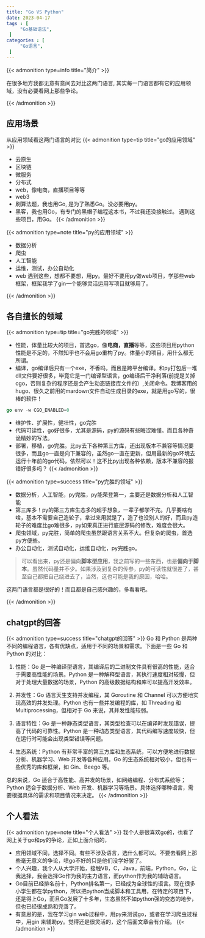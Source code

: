 ```yaml
---
title: "Go VS Python"
date: 2023-04-17
tags : [                                    
     "Go基础语法",
 ]
categories : [                              
     "Go语言",
 ]
---
```


{{< admonition type=info title="简介"  >}}

 在很多地方我都无意有意间去对比这两门语言, 其实每一门语言都有它的应用领域，没有必要看网上那些争论。

{{< /admonition >}}

## 应用场景

从应用领域看这两门语言的对比
{{< admonition type=tip title="go的应用领域"  >}}
-   云原生
-   区块链
-   微服务
-   分布式
-   web，像电商，直播项目等等
-   web3
-   刷算法题，我也用Go, 是为了熟悉Go。没必要用py。
-   黑客，我也用Go，有专门的黑帽子编程这本书，不过我还没接触过。
遇到这些项目，用Go。
{{< /admonition >}}


{{< admonition type=note  title="py的应用领域"  >}}

-   数据分析
-   爬虫
-   人工智能
-   运维，测试，办公自动化
-   web
遇到这些，想都不要想，用py。最好不要用py做web项目，学那些web框架，框架我学了gin一个能够灵活运用写项目就够用了。

{{< /admonition >}}
## 各自擅长的领域

{{< admonition type=tip  title="go完胜的领域" >}}

-   性能，体量比较大的项目，首选go，像**电商，直播**等等，这些项目用python性能是不足的，不然知乎也不会用go重构了py。体量小的项目，用什么都无所谓。
-   编译，go编译后只有一个exe，不香吗，而且是跨平台编译。和py打包后一堆dll文件要好很多，毕竟它是一门编译型语言，go编译后干净利落(前提是关掉cgo，否则复杂的程序还是会产生动态链接库文件的）,关闭命令。我博客用的hugo、很久之前用的mardown文件自动生成目录的exe，就是用go写的，很棒的软件！
```go
go env -w CGO_ENABLED=0
```

-   维护性、扩展性，健壮性，go完胜
-   代码可读性，go好很多，尤其是源码，py的源码有些晦涩难懂。而且各种奇诡精妙的写法。
-   部署，移植，go完胜。比py去下各种第三方库，还出现版本不兼容等情况要很多，而且go一直是向下兼容的，虽然go一直在更新，但用最新的go环境去运行十年前的go代码，依然可以！这不比py出现各种依赖，版本不兼容的报错好很多吗？
{{< /admonition >}}


{{< admonition type=success  title="py完胜的领域" >}}
-   数据分析，人工智能，py完胜，py能荣登第一，主要还是数据分析和人工智能
-   第三库多！py的第三方库生态多的超乎想象，一辈子都学不完。几乎要啥有啥，基本不需要自己造轮子，拿过来用就是了，造了也没别人的好，而且py造轮子的难度比go难很多，py如果真正进行底层源码的修改，难度会很大。
-   爬虫领域，py完胜，简单的爬虫虽然跟语言关系不大。但复杂的爬虫，首选py方便些。
-   办公自动化，测试自动化，运维自动化，py完胜go。

>可以看出来，py还是偏向**脚本型应用**，我之前写的一些东西，也是**偏向于脚本**。虽然代码量并不少。如果涉及到复杂的传参，py的可读性就很差了，甚至自己都把自己绕进去了，当然，这也可能是我的原因，哈哈。

这两门语言都是很好的！而且都是自己感兴趣的，多看看吧。

{{< /admonition >}}

## chatgpt的回答
{{< admonition type=success  title="chatgpt的回答" >}}
Go 和 Python 是两种不同的编程语言，各有优缺点，适用于不同的场景和需求。下面是一些 Go 和 Python 的对比：  
  
1. 性能：Go 是一种编译型语言，其编译后的二进制文件具有很高的性能，适合于需要高性能的场景。Python 是一种解释型语言，其执行速度相对较慢，但对于处理大量数据的场景，Python 的高级数据结构和库可以提高开发效率。  
  
2. 并发性：Go 语言天生支持并发编程，其 Goroutine 和 Channel 可以方便地实现高效的并发处理。Python 也有一些并发编程的库，如 Threading 和 Multiprocessing，但相对于 Go 来说，其并发性能较弱。  
  
3. 语言特性：Go 是一种静态类型语言，其类型检查可以在编译时发现错误，提高了代码的可靠性。Python 是一种动态类型语言，其代码编写速度较快，但在运行时可能会出现类型错误等问题。  
  
4. 生态系统：Python 有非常丰富的第三方库和生态系统，可以方便地进行数据分析、机器学习、Web 开发等各种应用。Go 的生态系统相对较小，但也有一些优秀的库和框架，如 Gin、Beego 等。  
  
总的来说，Go 适合于高性能、高并发的场景，如网络编程、分布式系统等；Python 适合于数据分析、Web 开发、机器学习等场景。具体选择哪种语言，需要根据具体的需求和项目情况来决定。
{{< /admonition >}}

## 个人看法
{{< admonition type=note title="个人看法" >}}
我个人是很喜欢go的，也看了网上关于go和py的争论，正如上面介绍的，
- 应用领域不同，选择不同。有些不涉及语言，选什么都可以。不要去看网上那些毫无意义的争论，喷go不好的只是他们没学好罢了。
- 个人兴趣，我个人从大学开始，接触VB，C，Java，前端，Python，Go，让我选择，我会选择Go作为我的主力语言，而python作为我的辅助语言。
- Go目前已经排名前十，Python排名第一，已经成为全球性的语言。现在很多小学生都在学python，所以把python当成脚本和工具用，在特定的项目下，还是得上Go，而且Go发展了十多年，生态虽然不如python强的变态的地步，但也已经很成熟和完善了。
- 有意思的是，我在学习gin web过程中，用py来测试go，或者在学习爬虫过程中，用gin 来辅助py。觉得还是很灵活的，这个后面文章会有介绍。
{{< /admonition >}}